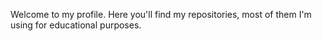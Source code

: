 Welcome to my profile. Here you'll find my repositories, most of them I'm using for educational purposes.